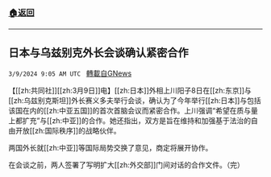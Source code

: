 ###  [:house:返回](README.md)
---


## 日本与乌兹别克外长会谈确认紧密合作
`3/9/2024 9:05 AM UTC ` [轉載自GNews](https://gnews.org/articles/2379480)

【[[zh:共同社]][[zh:3月9日]]电】[[zh:日本]]外相上川阳子8日在[[zh:东京]]与[[zh:乌兹别克斯坦]]外长赛义多夫举行会谈，确认为了今年举行[[zh:日本]]与包括该国在内的[[zh:中亚五国]]的首次首脑会议而紧密合作。上川强调“希望在质与量上都扩充”与[[zh:中亚]]的合作。她还指出，双方是旨在维持和加强基于法治的自由开放[[zh:国际秩序]]的战略伙伴。

两国外长就[[zh:中亚]]等国际局势交换了意见，商定将展开协作。

在会谈之前，两人签署了写明扩大[[zh:外交部]]门间对话的合作文件。（完）

